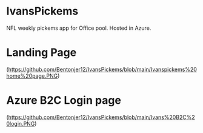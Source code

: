 # IvansPickems
 NFL weekly pickems app for Office pool. Hosted in Azure.
# Landing Page
(https://github.com/Bentonjer12/IvansPickems/blob/main/Ivanspickems%20home%20page.PNG)
# Azure B2C Login page
(https://github.com/Bentonjer12/IvansPickems/blob/main/Ivans%20B2C%20login.PNG)
